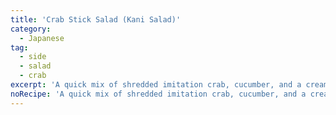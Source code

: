 ```yaml
---
title: 'Crab Stick Salad (Kani Salad)'
category:
  - Japanese
tag:
  - side
  - salad
  - crab
excerpt: 'A quick mix of shredded imitation crab, cucumber, and a creamy dressing.'
noRecipe: 'A quick mix of shredded imitation crab, cucumber, and a creamy dressing.'
---
```

